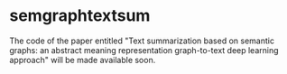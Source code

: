 # semgraphtextsum

The code of the paper entitled "Text summarization based on semantic graphs: an abstract meaning representation graph-to-text deep learning approach" will be made available soon.
